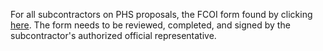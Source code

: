 For all subcontractors on PHS proposals, the FCOI form found by clicking [here](http://osp.vt.edu/content/dam/osp_vt_edu/forms/coi/external-entity-fcoi-certification_phsfft-phs.docx).  The form needs to be reviewed, completed, and signed by the subcontractor's authorized official representative.

